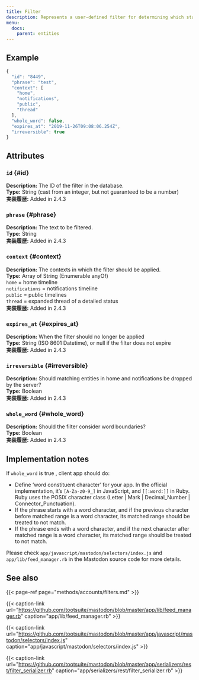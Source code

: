 ```yaml
---
title: Filter
description: Represents a user-defined filter for determining which statuses should not be shown to the user.
menu:
  docs:
    parent: entities
---
```


## Example

```javascript
{
  "id": "8449",
  "phrase": "test",
  "context": [
    "home",
    "notifications",
    "public",
    "thread"
  ],
  "whole_word": false,
  "expires_at": "2019-11-26T09:08:06.254Z",
  "irreversible": true
}
```

## Attributes

### `id` {#id}

**Description:** The ID of the filter in the database.\
**Type:** String \(cast from an integer, but not guaranteed to be a number\)\
**実装履歴:** Added in 2.4.3

### `phrase` {#phrase}

**Description:** The text to be filtered.\
**Type:** String\
**実装履歴:** Added in 2.4.3

### `context` {#context}

**Description:** The contexts in which the filter should be applied.\
**Type:** Array of String \(Enumerable anyOf\)\
`home` = home timeline\
`notifications` = notifications timeline\
`public` = public timelines\
`thread` = expanded thread of a detailed status\
**実装履歴:** Added in 2.4.3

### `expires_at` {#expires_at}

**Description:** When the filter should no longer be applied\
**Type:** String \(ISO 8601 Datetime\), or null if the filter does not expire\
**実装履歴:** Added in 2.4.3

### `irreversible` {#irreversible}

**Description:** Should matching entities in home and notifications be dropped by the server?\
**Type:** Boolean\
**実装履歴:** Added in 2.4.3

### `whole_word` {#whole_word}

**Description:** Should the filter consider word boundaries?\
**Type:** Boolean\
**実装履歴:** Added in 2.4.3

## Implementation notes

If `whole_word` is true , client app should do:

* Define ‘word constituent character’ for your app. In the official implementation, it’s `[A-Za-z0-9_]` in JavaScript, and `[[:word:]]` in Ruby. Ruby uses the POSIX character class \(Letter \| Mark \| Decimal\_Number \| Connector\_Punctuation\).
* If the phrase starts with a word character, and if the previous character before matched range is a word character, its matched range should be treated to not match.
* If the phrase ends with a word character, and if the next character after matched range is a word character, its matched range should be treated to not match.

Please check `app/javascript/mastodon/selectors/index.js` and `app/lib/feed_manager.rb` in the Mastodon source code for more details.

## See also

{{< page-ref page="methods/accounts/filters.md" >}}

{{< caption-link url="https://github.com/tootsuite/mastodon/blob/master/app/lib/feed_manager.rb" caption="app/lib/feed\_manager.rb" >}}

{{< caption-link url="https://github.com/tootsuite/mastodon/blob/master/app/javascript/mastodon/selectors/index.js" caption="app/javascript/mastodon/selectors/index.js" >}}

{{< caption-link url="https://github.com/tootsuite/mastodon/blob/master/app/serializers/rest/filter_serializer.rb" caption="app/serializers/rest/filter\_serializer.rb" >}}



